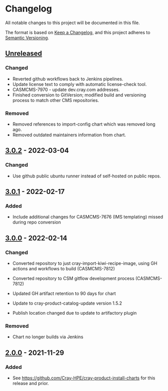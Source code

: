 # Changelog
All notable changes to this project will be documented in this file.

The format is based on [Keep a Changelog](https://keepachangelog.com/en/1.0.0/), and this project adheres to [Semantic Versioning](https://semver.org/spec/v2.0.0.html).

## [Unreleased]

### Changed
- Reverted github workflows back to Jenkins pipelines.
- Update license text to comply with automatic license-check tool.
- CASMCMS-7970 - update dev.cray.com addresses.
- Finished conversion to GitVersion; modified build and versioning process to match other CMS repositories.

### Removed
- Removed references to import-config chart which was removed long ago.
- Removed outdated maintainers information from chart.

## [3.0.2] - 2022-03-04

### Changed

- Use github public ubuntu runner instead of self-hosted on public repos.

## [3.0.1] - 2022-02-17

### Added

- Include additional changes for CASMCMS-7676 (IMS templating) missed during repo conversion

## [3.0.0] - 2022-02-14

### Changed

- Converted repository to just cray-import-kiwi-recipe-image, using GH actions and workflows to build (CASMCMS-7812)

- Converted repository to CSM gitflow development process (CASMCMS-7812)

- Updated GH artifact retention to 90 days for chart

- Update to cray-product-catalog-update version 1.5.2

- Publish location changed due to update to artifactory plugin

### Removed

- Chart no longer builds via Jenkins

## [2.0.0] - 2021-11-29

### Added

- See https://github.com/Cray-HPE/cray-product-install-charts for this release and prior.


[Unreleased]: https://github.com/Cray-HPE/cray-import-kiwi-recipe-image/compare/v3.0.2...HEAD

[3.0.2]: https://github.com/Cray-HPE/cray-import-kiwi-recipe-image/compare/v3.0.1...v3.0.2

[3.0.1]: https://github.com/Cray-HPE/cray-import-kiwi-recipe-image/compare/v3.0.0...v3.0.1

[3.0.0]: https://github.com/Cray-HPE/cray-import-kiwi-recipe-image/compare/v2.0.0...v3.0.0

[2.0.0]: https://github.com/Cray-HPE/cray-product-install-charts/releases
